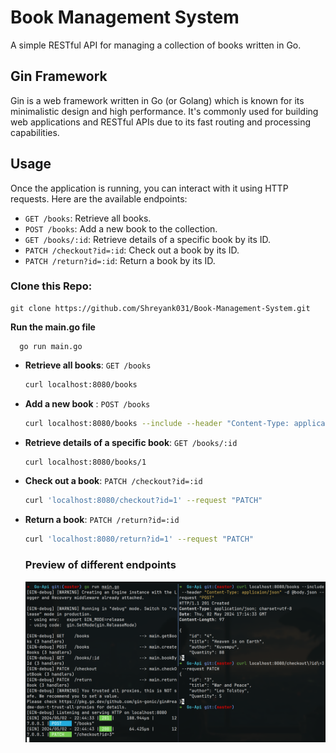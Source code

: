 # Book Management System

A simple RESTful API for managing a collection of books written in Go.

## Gin Framework

Gin is a web framework written in Go (or Golang) which is known for its minimalistic design and high performance. It's commonly used for building web applications and RESTful APIs due to its fast routing and processing capabilities.

Usage
-----

Once the application is running, you can interact with it using HTTP requests. Here are the available endpoints:

- `GET /books`: Retrieve all books.
- `POST /books`: Add a new book to the collection.
- `GET /books/:id`: Retrieve details of a specific book by its ID.
- `PATCH /checkout?id=:id`: Check out a book by its ID.
- `PATCH /return?id=:id`: Return a book by its ID.

### Clone this Repo:

  ```
  git clone https://github.com/Shreyank031/Book-Management-System.git
  ```
**Run the main.go file**

```
  go run main.go
```

- **Retrieve all books**: 
  `GET /books`  

  ```bash
  curl localhost:8080/books
  ```

- **Add a new book** :
  `POST /books`
  ```bash
  curl localhost:8080/books --include --header "Content-Type: application/json" -d @<file_name_json> --request "POST"
  ```
- **Retrieve details of a specific book**:
  `GET /books/:id`
  ```bash
  curl localhost:8080/books/1 
  ```
- **Check out a book**:
  `PATCH /checkout?id=:id`
  ```bash
  curl 'localhost:8080/checkout?id=1' --request "PATCH"
  ```
- **Return a book**:
  `PATCH /return?id=:id`
  ```bash
  curl 'localhost:8080/return?id=1' --request "PATCH"
  ```
  ### Preview of different endpoints
  
  ![Terminal Output image](https://github.com/Shreyank031/Book-Management-System/blob/master/terminal_output.png)


